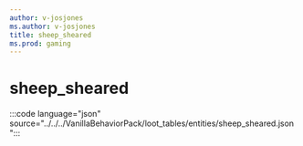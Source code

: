 ```yaml
---
author: v-josjones
ms.author: v-josjones
title: sheep_sheared
ms.prod: gaming
---
```


# sheep_sheared

:::code language="json" source="../../../VanillaBehaviorPack/loot_tables/entities/sheep_sheared.json":::